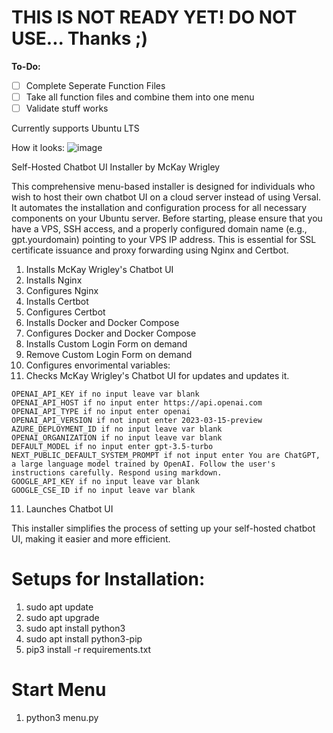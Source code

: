 # THIS IS NOT READY YET! DO NOT USE... Thanks ;)

**To-Do:**

- [ ] Complete Seperate Function Files
- [ ] Take all function files and combine them into one menu
- [ ] Validate stuff works

Currently supports Ubuntu LTS

How it looks:
![image](https://user-images.githubusercontent.com/16698453/232345507-fa2c9c9d-69f9-4415-bda3-ec5b6adce580.png)


Self-Hosted Chatbot UI Installer by McKay Wrigley

This comprehensive menu-based installer is designed for individuals who wish to host their own chatbot UI on a cloud server instead of using Versal. It automates the installation and configuration process for all necessary components on your Ubuntu server. Before starting, please ensure that you have a VPS, SSH access, and a properly configured domain name (e.g., gpt.yourdomain) pointing to your VPS IP address. This is essential for SSL certificate issuance and proxy forwarding using Nginx and Certbot.

1. Installs McKay Wrigley's Chatbot UI
2. Installs Nginx
3. Configures Nginx
4. Installs Certbot
5. Configures Certbot
6. Installs Docker and Docker Compose
7. Configures Docker and Docker Compose
8. Installs Custom Login Form on demand
9. Remove Custom Login Form on demand
10. Configures envorimental variables:
11. Checks McKay Wrigley's Chatbot UI for updates and updates it.
```
OPENAI_API_KEY if no input leave var blank
OPENAI_API_HOST if no input enter https://api.openai.com
OPENAI_API_TYPE if no input enter openai
OPENAI_API_VERSION if not input enter 2023-03-15-preview
AZURE_DEPLOYMENT_ID if no input leave var blank
OPENAI_ORGANIZATION if no input leave var blank
DEFAULT_MODEL if no input enter gpt-3.5-turbo	
NEXT_PUBLIC_DEFAULT_SYSTEM_PROMPT if not input enter You are ChatGPT, a large language model trained by OpenAI. Follow the user's instructions carefully. Respond using markdown.
GOOGLE_API_KEY if no input leave var blank
GOOGLE_CSE_ID if no input leave var blank
```
11. Launches Chatbot UI


This installer simplifies the process of setting up your self-hosted chatbot UI, making it easier and more efficient.


# Setups for Installation:
1. sudo apt update
2. sudo apt upgrade
3. sudo apt install python3
4. sudo apt install python3-pip
5. pip3 install -r requirements.txt

# Start Menu

1. python3 menu.py

